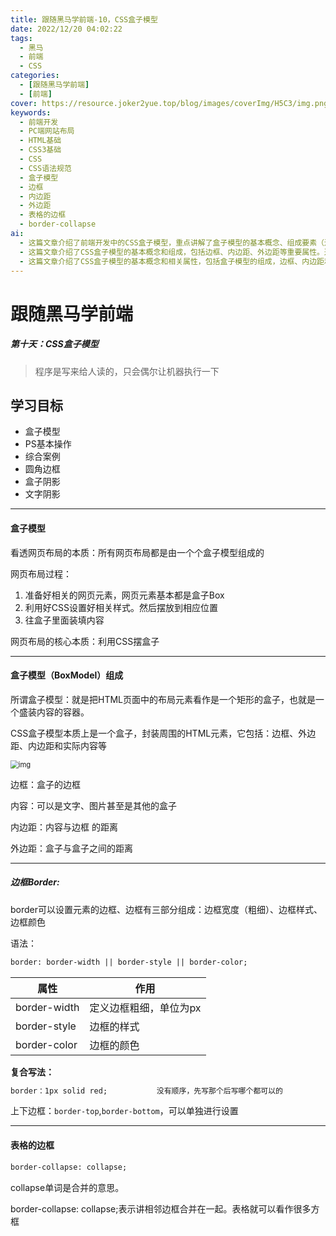 ```yaml
---
title: 跟随黑马学前端-10，CSS盒子模型
date: 2022/12/20 04:02:22
tags:
  - 黑马
  - 前端
  - CSS
categories:
  - [跟随黑马学前端]
  - [前端]
cover: https://resource.joker2yue.top/blog/images/coverImg/H5C3/img.png
keywords:
  - 前端开发
  - PC端网站布局
  - HTML基础
  - CSS3基础
  - CSS
  - CSS语法规范
  - 盒子模型
  - 边框
  - 内边距
  - 外边距
  - 表格的边框
  - border-collapse
ai:
  - 这篇文章介绍了前端开发中的CSS盒子模型，重点讲解了盒子模型的基本概念、组成要素（边框、内容、内边距、外边距）以及如何控制它们的样式和布局。同时，文章也提到了解决盒子模型中的一些常见问题，如外边距合并和内外边距的清除。这些知识对于网页布局和设计至关重要，是前端开发中的基础之一。
  - 这篇文章介绍了CSS盒子模型的基本概念和组成，包括边框、内边距、外边距等重要属性。通过清晰的解释和示例，帮助读者理解了盒子模型的工作原理以及如何利用CSS进行布局控制。文章还讨论了边框的样式、宽度和颜色设置，以及如何合并相邻边框。此外，还介绍了内边距和外边距的使用方法，以及如何解决外边距合并的问题。文章以清除内外边距的建议作为结尾，以确保在网页布局时能够获得一致的效果。
  - 这篇文章介绍了CSS盒子模型的基本概念和相关属性，包括盒子模型的组成，边框、内边距和外边距的使用方法，以及如何处理表格的边框。通过深入理解盒子模型，读者可以更好地掌握网页布局和样式设计的技巧。文章还提到了一些常见的问题和解决方法，如外边距合并和清除内外边距。这些知识对于前端开发者来说是非常重要的基础内容。
---
```

# 跟随黑马学前端

##### 第十天：CSS盒子模型

> 程序是写来给人读的，只会偶尔让机器执行一下



## 学习目标

* 盒子模型
* PS基本操作
* 综合案例
* 圆角边框
* 盒子阴影
* 文字阴影

---

#### 盒子模型

看透网页布局的本质：所有网页布局都是由一个个盒子模型组成的

网页布局过程：

1. 准备好相关的网页元素，网页元素基本都是盒子Box
2. 利用好CSS设置好相关样式。然后摆放到相应位置
3. 往盒子里面装填内容

网页布局的核心本质：利用CSS摆盒子

---

#### 盒子模型（BoxModel）组成

所谓盒子模型：就是把HTML页面中的布局元素看作是一个矩形的盒子，也就是一个盛装内容的容器。

CSS盒子模型本质上是一个盒子，封装周围的HTML元素，它包括：边框、外边距、内边距和实际内容等

<img src="./跟随黑马学前端-10.assets/2022-12-08171012.png" alt="img" style="zoom: 80%;" />

边框：盒子的边框

内容：可以是文字、图片甚至是其他的盒子

内边距：内容与边框 的距离

外边距：盒子与盒子之间的距离

---

##### 边框Border:

border可以设置元素的边框、边框有三部分组成：边框宽度（粗细）、边框样式、边框颜色

语法：

~~~HTML
border: border-width || border-style || border-color;
~~~

| 属性         | 作用                   |
| ------------ | ---------------------- |
| border-width | 定义边框粗细，单位为px |
| border-style | 边框的样式             |
| border-color | 边框的颜色             |

**复合写法：**

~~~HTML
border：1px solid red;			没有顺序，先写那个后写哪个都可以的
~~~

上下边框：`border-top`,`border-bottom`，可以单独进行设置

---

#### 表格的边框

~~~HTML
border-collapse: collapse;
~~~

collapse单词是合并的意思。

border-collapse: collapse;表示讲相邻边框合并在一起。表格就可以看作很多方框

 